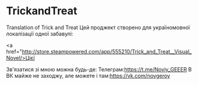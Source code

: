 # TrickandTreat
Translation of Trick and Treat
Цей проджект створено для україномовної локалізації одної забавулі: <p><a href="http://store.steampowered.com/app/555210/Trick_and_Treat__Visual_Novel/>Цієї</a></p> 
Зв'язатися зі мною можна будь-де: 
Телеграм:https://t.me/Noviy_GEEER
В ВК майже не заходжу, але можете і там:https://vk.com/novgeroy
